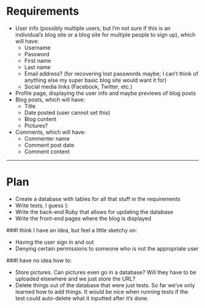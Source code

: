 # Requirements

- User info (possibly multiple users, but I’m not sure if this is an individual’s blog site or a blog site for multiple people to sign up), which will have:
  - Username
  - Password
  - First name
  - Last name
  - Email address? (for recovering lost passwords maybe; I can’t think of anything else my super basic blog site would want it for)
  - Social media links (Facebook, Twitter, etc.)
- Profile page, displaying the user info and maybe previews of blog posts
- Blog posts, which will have:
  - Title
  - Date posted (user cannot set this)
  - Blog content
  - Pictures?
- Comments, which will have:
  - Commenter name
  - Comment post date
  - Comment content

---

# Plan

- Create a database with tables for all that stuff in the requirements
- Write tests, I guess ):
- Write the back-end Ruby that allows for updating the database
- Write the front-end pages where the blog is displayed

###I think I have an idea, but feel a little sketchy on:
- Having the user sign in and out
- Denying certain permissions to someone who is not the appropriate user

###I have no idea how to:
- Store pictures. Can pictures even go in a database? Will they have to be uploaded elsewhere and we just store the URL?
- Delete things out of the database that were just tests. So far we’ve only learned how to add things. It would be nice when running tests if the test could auto-delete what it inputted after it’s done.